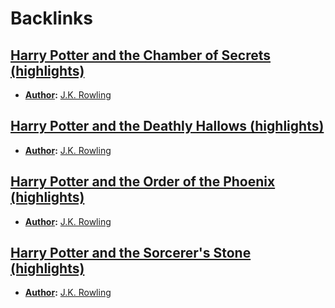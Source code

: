 
# Backlinks
## [Harry Potter and the Chamber of Secrets (highlights)](<Harry Potter and the Chamber of Secrets (highlights).md>)
- **[Author](<Author.md>):** [J.K. Rowling](<J.K. Rowling.md>)

## [Harry Potter and the Deathly Hallows (highlights)](<Harry Potter and the Deathly Hallows (highlights).md>)
- **[Author](<Author.md>):** [J.K. Rowling](<J.K. Rowling.md>)

## [Harry Potter and the Order of the Phoenix (highlights)](<Harry Potter and the Order of the Phoenix (highlights).md>)
- **[Author](<Author.md>):** [J.K. Rowling](<J.K. Rowling.md>)

## [Harry Potter and the Sorcerer's Stone (highlights)](<Harry Potter and the Sorcerer's Stone (highlights).md>)
- **[Author](<Author.md>):** [J.K. Rowling](<J.K. Rowling.md>)

